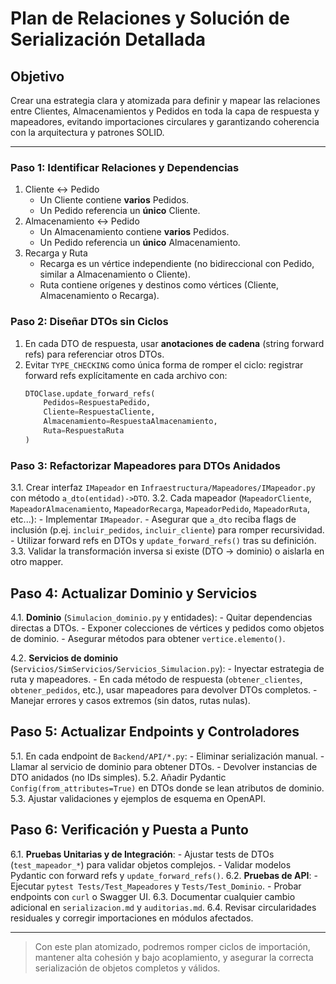 # Plan de Relaciones y Solución de Serialización Detallada

## Objetivo
Crear una estrategia clara y atomizada para definir y mapear las relaciones entre Clientes, Almacenamientos y Pedidos en toda la capa de respuesta y mapeadores, evitando importaciones circulares y garantizando coherencia con la arquitectura y patrones SOLID.

---

### Paso 1: Identificar Relaciones y Dependencias
1. Cliente ↔ Pedido
   - Un Cliente contiene **varios** Pedidos.
   - Un Pedido referencia un **único** Cliente.
2. Almacenamiento ↔ Pedido
   - Un Almacenamiento contiene **varios** Pedidos.
   - Un Pedido referencia un **único** Almacenamiento.
3. Recarga y Ruta
   - Recarga es un vértice independiente (no bidireccional con Pedido, similar a Almacenamiento o Cliente).
   - Ruta contiene orígenes y destinos como vértices (Cliente, Almacenamiento o Recarga).

### Paso 2: Diseñar DTOs sin Ciclos
1. En cada DTO de respuesta, usar **anotaciones de cadena** (string forward refs) para referenciar otros DTOs.
2. Evitar `TYPE_CHECKING` como única forma de romper el ciclo: registrar forward refs explícitamente en cada archivo con:
   ```python
   DTOClase.update_forward_refs(
       Pedidos=RespuestaPedido,
       Cliente=RespuestaCliente,
       Almacenamiento=RespuestaAlmacenamiento,
       Ruta=RespuestaRuta
   )
   ```

### Paso 3: Refactorizar Mapeadores para DTOs Anidados
3.1. Crear interfaz `IMapeador` en `Infraestructura/Mapeadores/IMapeador.py` con método `a_dto(entidad)->DTO`.
3.2. Cada mapeador (`MapeadorCliente`, `MapeadorAlmacenamiento`, `MapeadorRecarga`, `MapeadorPedido`, `MapeadorRuta`, etc...):
    - Implementar `IMapeador`.
    - Asegurar que `a_dto` reciba flags de inclusión (p.ej. `incluir_pedidos`, `incluir_cliente`) para romper recursividad.
    - Utilizar forward refs en DTOs y `update_forward_refs()` tras su definición.
3.3. Validar la transformación inversa si existe (DTO -> dominio) o aislarla en otro mapper.

## Paso 4: Actualizar Dominio y Servicios
4.1. **Dominio** (`Simulacion_dominio.py` y entidades):
    - Quitar dependencias directas a DTOs.
    - Exponer colecciones de vértices y pedidos como objetos de dominio.
    - Asegurar métodos para obtener `vertice.elemento()`.

4.2. **Servicios de dominio** (`Servicios/SimServicios/Servicios_Simulacion.py`):
    - Inyectar estrategia de ruta y mapeadores.
    - En cada método de respuesta (`obtener_clientes`, `obtener_pedidos`, etc.), usar mapeadores para devolver DTOs completos.
    - Manejar errores y casos extremos (sin datos, rutas nulas).

## Paso 5: Actualizar Endpoints y Controladores
5.1. En cada endpoint de `Backend/API/*.py`:
    - Eliminar serialización manual.
    - Llamar al servicio de dominio para obtener DTOs.
    - Devolver instancias de DTO anidados (no IDs simples).
5.2. Añadir Pydantic `Config(from_attributes=True)` en DTOs donde se lean atributos de dominio.
5.3. Ajustar validaciones y ejemplos de esquema en OpenAPI.

## Paso 6: Verificación y Puesta a Punto
6.1. **Pruebas Unitarias y de Integración**:
    - Ajustar tests de DTOs (`test_mapeador_*`) para validar objetos complejos.
    - Validar modelos Pydantic con forward refs y `update_forward_refs()`.
6.2. **Pruebas de API**:
    - Ejecutar `pytest Tests/Test_Mapeadores` y `Tests/Test_Dominio`.
    - Probar endpoints con `curl` o Swagger UI.
6.3. Documentar cualquier cambio adicional en `serializacion.md` y `auditorias.md`.
6.4. Revisar circularidades residuales y corregir importaciones en módulos afectados.

---

> Con este plan atomizado, podremos romper ciclos de importación, mantener alta cohesión y bajo acoplamiento, y asegurar la correcta serialización de objetos completos y válidos.
